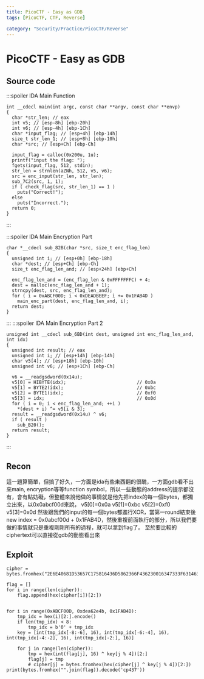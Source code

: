 ```yaml
---
title: PicoCTF - Easy as GDB
tags: [PicoCTF, CTF, Reverse]

category: "Security/Practice/PicoCTF/Reverse"
---
```


# PicoCTF - Easy as GDB

## Source code
:::spoiler IDA Main Function
```cpp=
int __cdecl main(int argc, const char **argv, const char **envp)
{
  char *str_len; // eax
  int v5; // [esp-8h] [ebp-20h]
  int v6; // [esp-4h] [ebp-1Ch]
  char *input_flag; // [esp+4h] [ebp-14h]
  size_t str_len_1; // [esp+8h] [ebp-10h]
  char *src; // [esp+Ch] [ebp-Ch]

  input_flag = calloc(0x200u, 1u);
  printf("input the flag: ");
  fgets(input_flag, 512, stdin);
  str_len = strnlen(aZNh, 512, v5, v6);
  src = enc_input(str_len, str_len);
  sub_7C2(src, 1, 1);
  if ( check_flag(src, str_len_1) == 1 )
    puts("Correct!");
  else
    puts("Incorrect.");
  return 0;
}
```
:::

:::spoiler IDA Main Encryption Part
```cpp=
char *__cdecl sub_82B(char *src, size_t enc_flag_len)
{
  unsigned int i; // [esp+0h] [ebp-18h]
  char *dest; // [esp+Ch] [ebp-Ch]
  size_t enc_flag_len_and; // [esp+24h] [ebp+Ch]

  enc_flag_len_and = (enc_flag_len & 0xFFFFFFFC) + 4;
  dest = malloc(enc_flag_len_and + 1);
  strncpy(dest, src, enc_flag_len_and);
  for ( i = 0xABCF00D; i < 0xDEADBEEF; i += 0x1FAB4D )
    main_enc_part(dest, enc_flag_len_and, i);
  return dest;
}
```
:::
:::spoiler IDA Main Encryption Part 2
```cpp=
unsigned int __cdecl sub_6BD(int dest, unsigned int enc_flag_len_and, int idx)
{
  unsigned int result; // eax
  unsigned int i; // [esp+14h] [ebp-14h]
  char v5[4]; // [esp+18h] [ebp-10h]
  unsigned int v6; // [esp+1Ch] [ebp-Ch]

  v6 = __readgsdword(0x14u);
  v5[0] = HIBYTE(idx);                          // 0x0a
  v5[1] = BYTE2(idx);                           // 0xbc
  v5[2] = BYTE1(idx);                           // 0xf0
  v5[3] = idx;                                  // 0x0d
  for ( i = 0; i < enc_flag_len_and; ++i )
    *(dest + i) ^= v5[i & 3];
  result = __readgsdword(0x14u) ^ v6;
  if ( result )
    sub_B20();
  return result;
}
```
:::

## Recon
這一題算簡單，但搞了好久，一方面是ida有些東西翻的很醜，一方面gdb看不出來main, encryption等等function symbol，所以一些動態的address的提示都沒有，會有點妨礙，但整體來說他做的事情就是他先把index的每一個bytes，都獨立出來，以0x0abcf00d來說，
    v5[0]=0x0a
    v5[1]=0xbc
    v5[2]=0xf0
    v5[3]=0x0d
然後跟我們的input的每一個bytes都進行XOR，當第一round結束後new index = 0x0abcf00d + 0x1FAB4D，然後重複前面執行的部分，所以我們要做的事情就只是重複剛剛所有的過程，就可以拿到flag了。
至於要比較的ciphertext可以直接從gdb的動態看出來

## Exploit
```python=
cipher = bytes.fromhex("2E6E40681D53657C175816436D5862366F436230016347333F6314636d7a00")

flag = []
for i in range(len(cipher)):
    flag.append(hex(cipher[i])[2:])


for i in range(0xABCF00D, 0xdea62e4b, 0x1FAB4D):
    tmp_idx = hex(i)[2:].encode()
    if len(tmp_idx) < 8:
        tmp_idx = b'0' + tmp_idx
    key = [int(tmp_idx[-8:-6], 16), int(tmp_idx[-6:-4], 16), int(tmp_idx[-4:-2], 16), int(tmp_idx[-2:], 16)]

    for j in range(len(cipher)):
        tmp = hex(int(flag[j], 16) ^ key[j % 4])[2:]
        flag[j] = tmp
        # cipher[j] = bytes.fromhex(hex(cipher[j] ^ key[j % 4])[2:])
print(bytes.fromhex("".join(flag)).decode('cp437'))
```